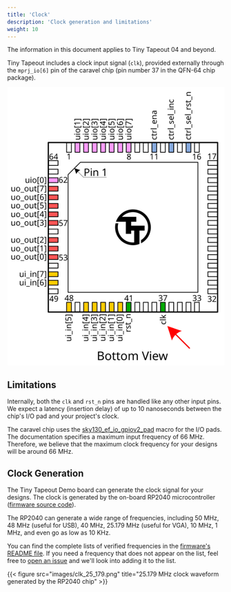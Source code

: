 ```yaml
---
title: 'Clock'
description: 'Clock generation and limitations'
weight: 10
---
```


The information in this document applies to Tiny Tapeout 04 and beyond.

Tiny Tapeout includes a clock input signal (`clk`), provided externally through the `mprj_io[6]` pin of the caravel chip (pin number 37 in the QFN-64 chip package).

![QFN-64 chip clk pin](images/pinout_clk.svg)

## Limitations

Internally, both the `clk` and `rst_n` pins are handled like any other input pins. We expect a latency (insertion delay) of up to 10 nanoseconds between the chip's I/O pad and your project's clock.

The caravel chip uses the [sky130_ef_io_gpiov2_pad](https://skywater-pdk.readthedocs.io/en/main/contents/libraries/sky130_fd_io/docs/user_guide.html#sky130-fd-io-gpiov2-additional-features) macro for the I/O pads. The documentation specifies a maximum input frequency of 66 MHz. Therefore, we believe that the maximum clock frequency for your designs will be around 66 MHz.

## Clock Generation

The Tiny Tapeout Demo board can generate the clock signal for your designs. The clock is generated by the on-board RP2040 microcontroller ([firmware source code](https://github.com/TinyTapeout/tt-rp2040-firmware/blob/main/src/clkgen.c)).

The RP2040 can generate a wide range of frequencies, including 50 MHz, 48 MHz (useful for USB), 40 MHz, 25.179 MHz (useful for VGA), 10 MHz, 1 MHz, and even go as low as 10 KHz.

You can find the complete lists of verified frequencies in the [firmware's README file](https://github.com/TinyTapeout/tt-rp2040-firmware#clock-configurations). If you need a frequency that does not appear on the list, feel free to [open an issue](https://github.com/TinyTapeout/tt-rp2040-firmware/issues/new) and we'll look into adding it to the list.

{{< figure src="images/clk_25_179.png" title="25.179 MHz clock waveform generated by the RP2040 chip" >}}
